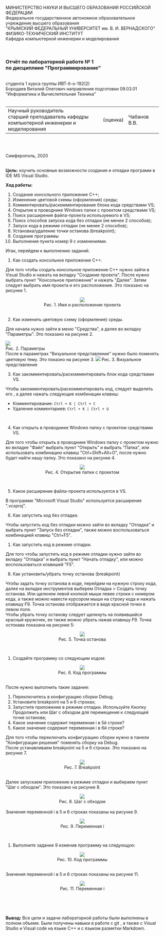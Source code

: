 МИНИСТЕРСТВО НАУКИ  И ВЫСШЕГО ОБРАЗОВАНИЯ РОССИЙСКОЙ ФЕДЕРАЦИИ  
Федеральное государственное автономное образовательное учреждение высшего образования  
"КРЫМСКИЙ ФЕДЕРАЛЬНЫЙ УНИВЕРСИТЕТ им. В. И. ВЕРНАДСКОГО"  
ФИЗИКО-ТЕХНИЧЕСКИЙ ИНСТИТУТ  
Кафедра компьютерной инженерии и моделирования
<br/><br/>
​
### Отчёт по лабораторной работе № 1<br/> по дисциплине "Программирование"
<br/>
​
студента 1 курса группы ИВТ-б-о-192(2)<br/>
Бородаев Виталий Олегович  
направления подготовки 09.03.01 "Информатика и Вычислительная Техника"
<br/>
​
<table>
<tr><td>Научный руководитель<br/> старший преподаватель кафедры<br/> компьютерной инженерии и моделирования</td>
<td>(оценка)<br/></td>
<td>Чабанов В.В.</td>
</tr>
</table>
<br/><br/>

Симферополь, 2020
<br/><br/>

**Цель:** изучить основные возможности создания и отладки программ в IDE MS Visual Studio.

**Ход работы:**

1. Создание консольного приложение С++;
2. Изменение цветовой схемы (оформления) среды;
3. Комментировать/раскомментирование блока кода средствами VS;
4. Открытие в проводнике Windows папки с проектом средствами VS;
5. Поиск расширения файла-проекта используемого в VS;
6. Поиск способов запуска кода без отладки (не менее 2 способов);
7. Запуск кода в режиме отладки (не менее 2 способов);
8. Установка/удаление точки останова (breakpoint);
9. Создание программы
10. Выполнения пункта номер 9 с изменениями.
    
Итак, перейдем к выполнению заданий.

1. Как создать консольное приложение С++.
  
Для того чтобы создать консольное приложение C++ нужно зайти в Visual Studio и нажать на вкладку "Создание проекта". После нужно выбрать пункт "Консольное приложение" и нажать "Далее". Затем следует выбрать имя проекта и его расположение. Это показано на рисунке 1.

<center>
<img src="resourses\pictures\1.PNG"><br/>
Рис. 1. Имя и расположение проекта</center><br/>

2. Как изменить цветовую схему (оформление) среды.<br/>

Для начала нужно зайти в меню "Средства", а далее во вкладку "Параметры". Это показано на рисунке 2.

</center>
<img src="resourses\pictures\2.PNG"><br/>
Рис. 2. Параметры</center><br/>
После в параметрах "Визуальное представление" нужно было поменять цветовую тему. Это показно на рисунке 3.

<img src="resourses\pictures\3.PNG">
Рис. 3. Визуальное представление</center><br/>

3. Как закомментировать/раскомментировать блок кода средствами VS.

Чтобы закомментировать/раскомментировать код, следует выделить его , а далее нажать следующие комбинации клавиш:
- Комментирование: `Ctrl + K | Ctrl + C`
- Удаление комментариев: `Ctrl + K | Ctrl + U`
<br/>

4. Как открыть в проводнике Windows папку с проектом средствами VS.

Для того чтобы открыть в проводнике Windows папку с проектом нужно во вкладке "Файл" выбрать пункт "Открыть" и выбрать "Папка", или использовать комбинацию клавиш "Ctrl+Shift+Alt+O", после нужно будет найти нашу папку. Это показано на рисунке 4.
<center>

<img src="resourses\pictures\4.PNG"><br/>
Рис. 4. Открытие папки с проектом</center>
<br/>

5. Какое расширение файла-проекта используется в VS. 

В программе "Microsoft Visual Studio" используется расширение ".vcxproj".

6. Как запустить код без отладки.

Чтобы запустить код без отладки можно зайти во вкладку "Отладка" и выбрать пункт "Запуск без отладки", также можно воспользоваться комбинацией клавиш "Ctrl+F5".

1. Как запустить код в режиме отладки.
   
Для того чтобы запустить код в режиме отладки нужно зайти во вкладку "Отладка" и выбрать пункт "Начать отладку", или можно воспользоваться клавишей "F5".

8. Как установить/убрать точку останова (breakpoint)<br/>

Чтобы задать точку останова в коде, перейдем на нужную строку кода, далее на вкладке инструментов выберем Отладка > Создать точку останова. Или щелкнем левой кнопкой   мыши левее строки с номером  кода, а также можно навести курсором мыши на строку кода и нажать клавишу F9. Точка останова отображается в виде красной точки в левом поле.<br/>
Чтобы убрать точку останову следует щелкнуть на появившийся красный кружочек, ее также можно убрать нажав клавишу F9. Точка остонава показана на рисунке 5:
<center>

<img src="resourses\pictures\5.PNG"><br/>
Рис. 5. Точка останова</center>
<br/>

1. Создайте программу со следующим кодом:
<center>

<img src="resourses\pictures\6.PNG"><br/>
Рис. 6. Код программы</center>
<br/>
После нужно выполнить такие задание:
1) Переключитесь в конфигурацию сборки Debug;
2) Установите breakpoint на 5 и 6 строках;
3) Запустите приложение в режиме отладки. Используйте Кнопку Продолжить или Шаг с обходом для перемещения к следующей точке останова;
4) Какое значение содержит переменная i в 5й строке?
5) Какое значение содержит переменная i в 6й строке?


Для того чтобы переключить конфигурацию сборки нужно в панели "Конфигурации решения" поменять сборку на Debug.<br/>
После устанавливаем breakpoint на 5 и 6 строках. Это показано на рисунке 7.
<center>

<img src="resourses\pictures\7.PNG"><br/>
Рис. 7. Breakpoint</center>
<br/>
Далее запускаем приложение в режиме отладки и выбираем пункт "Шаг с обходом". Это показано на рисунке 8.
<center>
<img src="resourses\pictures\8.PNG"><br/>
Рис. 8. Шаг с обходом</center>
<br/>
Значения переменной i в 5 и 6 строках показаны на рисунке 9.
<center>

<img src="resourses\pictures\9.PNG"><br/>
Рис. 9. Переменная i</center>
<br/>

1.  Выполните задание 9 изменив программу на следующую:
<center>

<img src="resourses\pictures\10.PNG"><br/>
Рис. 10. Код программы</center>
<br/>
Значения переменной i в 5 и 6 строках показаны на рисунке 11.

<center>

<img src="resourses\pictures\11.PNG"><br/>
Рис. 11. Переменная i</center>
<br/><br/><br/> 

**Вывод:** Все цели и задачи лабораторной работы были выполнены в полном объеме. Были получены навыки в работе с git , а также с Visual Studio и Visual code на языке C++ и с языком разметки Markdown.